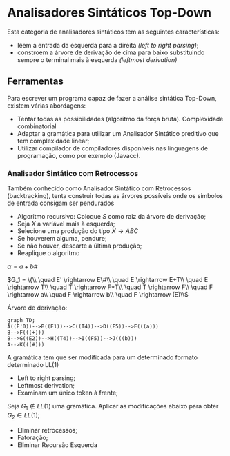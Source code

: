# Analisadores Sintáticos Top-Down

Esta categoria de analisadores sintáticos tem as seguintes características:

- lêem a entrada da esquerda para a direita *(left to right parsing)*;
- constroem a árvore de derivação de cima para baixo substituindo sempre o terminal mais à esquerda *(leftmost derivation)*

## Ferramentas

Para escrever um programa capaz de fazer a análise sintática Top-Down, existem várias abordagens:

- Tentar todas as possibilidades (algoritmo da força bruta). Complexidade combinatorial
- Adaptar a gramática para utilizar um Analisador Sintático preditivo que tem complexidade linear;
- Utilizar compilador de compiladores disponíveis nas linguagens de programação, como por exemplo (Javacc).

### Analisador Sintático com Retrocessos

Também conhecido como Analisador Sintático com Retrocessos (backtracking), tenta construir todas as árvores possíveis onde os símbolos de entrada consigam ser pendurados

- Algoritmo recursivo: Coloque $S$ como raiz da árvore de derivação;
- Seja $X$ a variável mais à esquerda;
- Selecione uma produção do tipo $X \rightarrow ABC$
- Se houverem alguma, pendure;
- Se não houver, descarte a última produção;
- Reaplique o algoritmo

$\alpha = a+b\#$

$G_1 = \{\\
\quad E' \rightarrow E\#\\
\quad E \rightarrow E+T\\
\quad E \rightarrow T\\
\quad T \rightarrow F*T\\
\quad T \rightarrow F\\
\quad F \rightarrow a\\
\quad F \rightarrow b\\
\quad F \rightarrow (E)\\$

Árvore de derivação:

```mermaid
graph TD;
A((E'0))-->B((E1))-->C((T4))-->D((F5))-->E(((a)))
B-->F(((+)))
B-->G((E2))-->H((T4))-->I((F5))-->J(((b)))
A-->K(((#)))
```
A gramática tem que ser modificada para um determinado formato determinado LL(1)
- Left to right parsing;
- Leftmost derivation;
- Examinam um único token à frente;

Seja $G_1 \notin LL(1)$ uma gramática. Aplicar as modificações abaixo para obter $G_2 \in LL(1)$;
- Eliminar retrocessos;
- Fatoração;
- Eliminar Recursão Esquerda